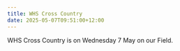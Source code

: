 ```yaml
---
title: WHS Cross Country
date: 2025-05-07T09:51:00+12:00
---
```

WHS Cross Country is on Wednesday 7 May on our Field.  

